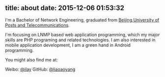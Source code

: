 title: about
date: 2015-12-06 01:53:32
---

I'm a Bachelor of Network Engineering, graduated from [Beijing University of Posts and Telecommunications](http://www.bupt.edu.cn/).

I'm focusing on LNMP based web application programming, which my major skills are PHP programing and related technologies. I am also interested in mobile application development, I am a green hand in Android programming.

You might also find me at:

Weibo: [@ilay](weibo.com/wislay/)
GitHub: [@liaoaoyang](https://github.com/liaoaoyang)


